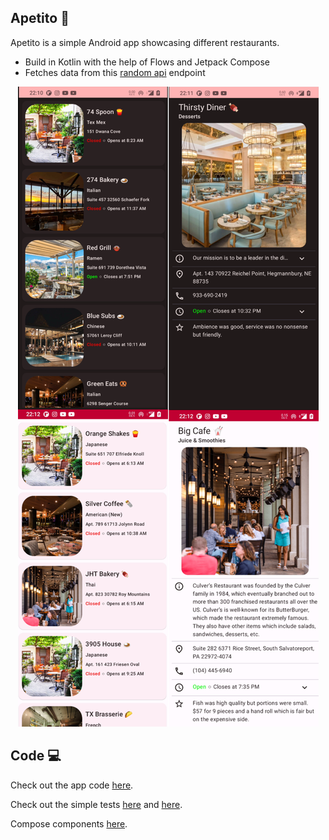 <!-- ABOUT THE PROJECT -->
## Apetito 🍕

Apetito is a simple Android app showcasing different restaurants. 
- Build in Kotlin with the help of Flows and Jetpack Compose
- Fetches data from this [random api](https://random-data-api.com/api/restaurant/random_restaurant?size=5) endpoint


<p align="center">
  <a href="https://github.com/vasilije15/apetito/tree/master">
      <img src="Screenshots.png" alt="App Screenshots">
  </a>

## Code 💻
Check out the app code [here](https://github.com/vasilije15/apetito/tree/master/app/src/main/java/com/vaske/restaurants).

Check out the simple tests [here](https://github.com/vasilije15/apetito/blob/master/app/src/test/java/com/vaske/restaurants/ui/RestaurantsViewModelTest.kt) and [here](https://github.com/vasilije15/apetito/tree/master/app/src/androidTest/java/com/vaske/restaurants/ui/components).

Compose components [here](https://github.com/vasilije15/apetito/tree/master/app/src/main/java/com/vaske/restaurants/ui/components).

